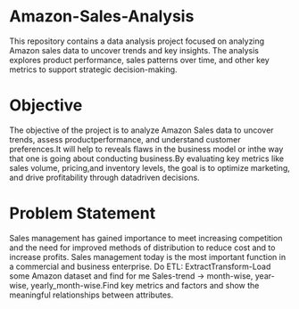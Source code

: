 # Amazon-Sales-Analysis
This repository contains a data analysis project focused on analyzing Amazon sales data to uncover trends and key insights. The analysis explores product performance, sales patterns over time, and other key metrics to support strategic decision-making.

# Objective
The objective of the project is to analyze Amazon Sales data to uncover trends, assess productperformance, and understand customer preferences.It will help to reveals flaws in the business model or inthe way that one is going about conducting business.By evaluating key metrics like sales volume, pricing,and inventory levels, the goal is to optimize marketing, and drive profitability through datadriven decisions. 

# Problem Statement
Sales management has gained importance to meet increasing competition and the need for improved methods of distribution to reduce cost and to increase profits. Sales management today is the most important function in a commercial and business enterprise. Do ETL: ExtractTransform-Load some Amazon dataset and find for me Sales-trend -> month-wise, year-wise, yearly_month-wise.Find key metrics and factors and show the meaningful relationships between attributes.

